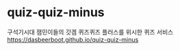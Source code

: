 # quiz-quiz-minus

구석기시대 잼민이들의 갓겜 퀴즈퀴즈 플러스를 위시한 퀴즈 서비스     
https://dasbeerboot.github.io/quiz-quiz-minus